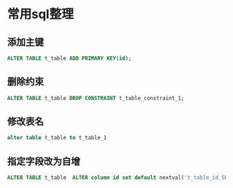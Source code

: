 # 常用sql整理



## 添加主键

```sql
ALTER TABLE t_table ADD PRIMARY KEY(id);
```



## 删除约束

```sql
ALTER TABLE t_table DROP CONSTRAINT t_table_constraint_1;
```



## 修改表名

```sql
alter table t_table to t_table_1 
```



## 指定字段改为自增

```sql
ALTER TABLE t_table  ALTER column id set default nextval('t_table_id_SEQ');
```

